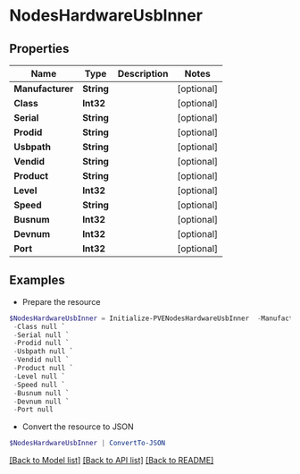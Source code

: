 # NodesHardwareUsbInner
## Properties

Name | Type | Description | Notes
------------ | ------------- | ------------- | -------------
**Manufacturer** | **String** |  | [optional] 
**Class** | **Int32** |  | [optional] 
**Serial** | **String** |  | [optional] 
**Prodid** | **String** |  | [optional] 
**Usbpath** | **String** |  | [optional] 
**Vendid** | **String** |  | [optional] 
**Product** | **String** |  | [optional] 
**Level** | **Int32** |  | [optional] 
**Speed** | **String** |  | [optional] 
**Busnum** | **Int32** |  | [optional] 
**Devnum** | **Int32** |  | [optional] 
**Port** | **Int32** |  | [optional] 

## Examples

- Prepare the resource
```powershell
$NodesHardwareUsbInner = Initialize-PVENodesHardwareUsbInner  -Manufacturer null `
 -Class null `
 -Serial null `
 -Prodid null `
 -Usbpath null `
 -Vendid null `
 -Product null `
 -Level null `
 -Speed null `
 -Busnum null `
 -Devnum null `
 -Port null
```

- Convert the resource to JSON
```powershell
$NodesHardwareUsbInner | ConvertTo-JSON
```

[[Back to Model list]](../README.md#documentation-for-models) [[Back to API list]](../README.md#documentation-for-api-endpoints) [[Back to README]](../README.md)

